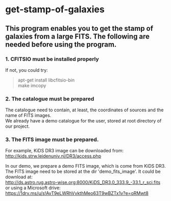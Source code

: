 # get-stamp-of-galaxies
## This program enables you to get the stamp of galaxies from a large FITS. The following are needed before using the program.
  ### 1. CFITSIO must be installed properly
  If not, you could try:  
  > apt-get install libcfitsio-bin  
  > make imcopy
  
  ### 2. The catalogue must be prepared  
  The catalogue need to contain, at least, the coordinates of sources and the name of FITS images.  
  We already have a demo catalogue for the user, stored at root directory of our project.  
  
  ### 3. The FITS image must be prepared.  
  For example, KiDS DR3 image can be downloaded from:  
  http://kids.strw.leidenuniv.nl/DR3/access.php  
  
  In our demo, we prepare a demo FITS image, which is come from KiDS DR3.  
  The FITS image need to be stored at the dir 'demo_fits_image'.
  It could be download at:  
  http://ds.astro.rug.astro-wise.org:8000/KiDS_DR3.0_333.9_-33.1_r_sci.fits  
  or using a Microsoft drive:  
  https://1drv.ms/u/s!AvT9eLWRhVvkthMeo63T9wBZTx1v?e=oRMwt8  
  
  
  
  
  
